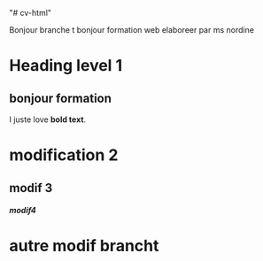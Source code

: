 "# cv-html" 

Bonjour branche t
bonjour formation web elaboreer par ms nordine 
# Heading level 1 
## bonjour formation 

I juste love **bold text**.

# modification 2
## modif 3

##### modif4
#  autre modif brancht 
